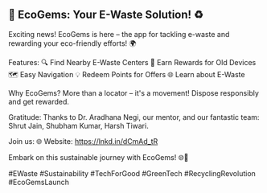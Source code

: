 <h2>🌿 EcoGems: Your E-Waste Solution! ♻️</h2>

Exciting news! EcoGems is here – the app for tackling e-waste and rewarding your eco-friendly efforts! 🌍

Features:
🔍 Find Nearby E-Waste Centers
📱 Earn Rewards for Old Devices
🗺️ Easy Navigation
💡 Redeem Points for Offers
🌐 Learn about E-Waste

Why EcoGems?
More than a locator – it's a movement! Dispose responsibly and get rewarded.

Gratitude:
Thanks to Dr. Aradhana Negi, our mentor, and our fantastic team: Shrut Jain, Shubham Kumar, Harsh Tiwari.

Join us:
🌐 Website: https://lnkd.in/dCmAd_tR

Embark on this sustainable journey with EcoGems! 🌐🔄

#EWaste #Sustainability #TechForGood #GreenTech #RecyclingRevolution #EcoGemsLaunch
